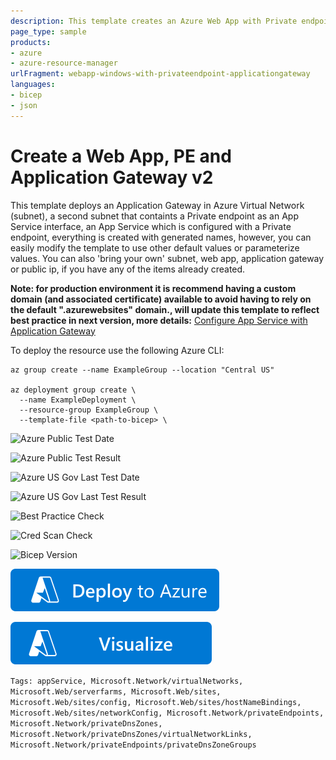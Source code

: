 ```yaml
---
description: This template creates an Azure Web App with Private endpoint in Azure Virtual Network Subnet , an Application Gateway v2. The Application Gateway is deployed in a vNet (subnet). The Web App restricts access to traffic from the subnet using private endpoint
page_type: sample
products:
- azure
- azure-resource-manager
urlFragment: webapp-windows-with-privateendpoint-applicationgateway
languages:
- bicep
- json
---
```

# Create a Web App, PE and Application Gateway v2

This template deploys an Application Gateway in Azure Virtual Network (subnet), a second subnet that containts a Private endpoint as an App Service interface, an App Service which is configured with a Private endpoint, everything is created with generated names, however, you can easily modify the template to use other default values or parameterize values. You can also 'bring your own' subnet, web app, application gateway or public ip, if you have any of the items already created.



**Note: for production environment it is recommend having a custom domain (and associated certificate) available to avoid having to rely on the default ".azurewebsites" domain., will update this template to reflect best practice in next version, more details:** [Configure App Service with Application Gateway](https://learn.microsoft.com/en-us/azure/application-gateway/configure-web-app?tabs=customdomain,azure-portal)


To deploy the resource use the following Azure CLI:

```
az group create --name ExampleGroup --location "Central US"

az deployment group create \
  --name ExampleDeployment \
  --resource-group ExampleGroup \
  --template-file <path-to-bicep> \
```


![Azure Public Test Date](https://azurequickstartsservice.blob.core.windows.net/badges/quickstarts/microsoft.web/webapp-windows-with-privateendpoint-applicationgateway/PublicLastTestDate.svg)

![Azure Public Test Result](https://azurequickstartsservice.blob.core.windows.net/badges/quickstarts/microsoft.web/webapp-windows-with-privateendpoint-applicationgateway/PublicDeployment.svg)

![Azure US Gov Last Test Date](https://azurequickstartsservice.blob.core.windows.net/badges/quickstarts/microsoft.web/webapp-windows-with-privateendpoint-applicationgateway/FairfaxLastTestDate.svg)

![Azure US Gov Last Test Result](https://azurequickstartsservice.blob.core.windows.net/badges/quickstarts/microsoft.web/webapp-windows-with-privateendpoint-applicationgateway/FairfaxDeployment.svg)

![Best Practice Check](https://azurequickstartsservice.blob.core.windows.net/badges/quickstarts/microsoft.web/webapp-windows-with-privateendpoint-applicationgateway/BestPracticeResult.svg)

![Cred Scan Check]( https://azurequickstartsservice.blob.core.windows.net/badges/quickstarts/microsoft.web/webapp-windows-with-privateendpoint-applicationgateway/CredScanResult.svg)

![Bicep Version](https://azurequickstartsservice.blob.core.windows.net/badges/quickstarts/microsoft.web/webapp-windows-with-privateendpoint-applicationgateway/BicepVersion.svg)

[![Deploy To Azure](https://raw.githubusercontent.com/Azure/azure-quickstart-templates/master/1-CONTRIBUTION-GUIDE/images/deploytoazure.svg?sanitize=true)](https://portal.azure.com/#create/Microsoft.Template/uri/https%3A%2F%2Fraw.githubusercontent.com%2FAzure%2Fazure-quickstart-templates%2Fmaster%2Fquickstarts%2Fmicrosoft.web%2Fwebapp-windows-with-privateendpoint-applicationgateway%2Fazuredeploy.json)

[![Visualize](https://raw.githubusercontent.com/Azure/azure-quickstart-templates/master/1-CONTRIBUTION-GUIDE/images/visualizebutton.svg?sanitize=true)](http://armviz.io/#/?load=https%3A%2F%2Fraw.githubusercontent.com%2FAzure%2Fazure-quickstart-templates%2Fmaster%2Fquickstarts%2Fmicrosoft.web%2Fwebapp-windows-with-privateendpoint-applicationgateway%2Fazuredeploy.json)



`Tags: appService, Microsoft.Network/virtualNetworks, Microsoft.Web/serverfarms, Microsoft.Web/sites, Microsoft.Web/sites/config, Microsoft.Web/sites/hostNameBindings, Microsoft.Web/sites/networkConfig, Microsoft.Network/privateEndpoints, Microsoft.Network/privateDnsZones, Microsoft.Network/privateDnsZones/virtualNetworkLinks, Microsoft.Network/privateEndpoints/privateDnsZoneGroups`